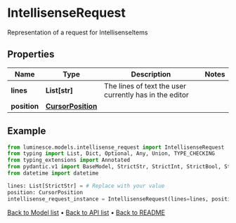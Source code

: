 # IntellisenseRequest

Representation of a request for IntellisenseItems
## Properties
Name | Type | Description | Notes
------------ | ------------- | ------------- | -------------
**lines** | **List[str]** | The lines of text the user currently has in the editor | 
**position** | [**CursorPosition**](CursorPosition.md) |  | 
## Example

```python
from luminesce.models.intellisense_request import IntellisenseRequest
from typing import List, Dict, Optional, Any, Union, TYPE_CHECKING
from typing_extensions import Annotated
from pydantic.v1 import BaseModel, StrictStr, StrictInt, StrictBool, StrictFloat, StrictBytes, Field, validator, ValidationError, conlist, constr
from datetime import datetime

lines: List[StrictStr] = # Replace with your value
position: CursorPosition
intellisense_request_instance = IntellisenseRequest(lines=lines, position=position)

```

[Back to Model list](../README.md#documentation-for-models) &#8226; [Back to API list](../README.md#documentation-for-api-endpoints) &#8226; [Back to README](../README.md)

